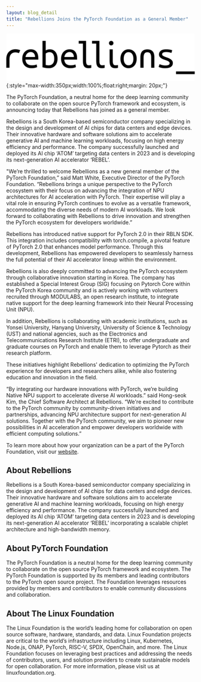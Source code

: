 ```yaml
---
layout: blog_detail
title: "Rebellions Joins the PyTorch Foundation as a General Member"
---
```


![Rebellions logo](/assets/images/rebellions-logo.svg){:style="max-width:350px;width:100%;float:right;margin: 20px;"}

The PyTorch Foundation, a neutral home for the deep learning community to collaborate on the open source PyTorch framework and ecosystem, is announcing today that Rebellions has joined as a general member.

Rebellions is a South Korea-based semiconductor company specializing in the design and development of AI chips for data centers and edge devices. Their innovative hardware and software solutions aim to accelerate generative AI and machine learning workloads, focusing on high energy efficiency and performance. The company successfully launched and deployed its AI chip ‘ATOM’ targeting data centers in 2023 and is developing its next-generation AI accelerator ‘REBEL’.

"We’re thrilled to welcome Rebellions as a new general member of the PyTorch Foundation,” said Matt White, Executive Director of the PyTorch Foundation. “Rebellions brings a unique perspective to the PyTorch ecosystem with their focus on advancing the integration of NPU architectures for AI acceleration with PyTorch. Their expertise will play a vital role in ensuring PyTorch continues to evolve as a versatile framework, accommodating the diverse needs of modern AI workloads. We look forward to collaborating with Rebellions to drive innovation and strengthen the PyTorch ecosystem for developers worldwide.”

Rebellions has introduced native support for PyTorch 2.0 in their RBLN SDK. This integration includes compatibility with torch.compile, a pivotal feature of PyTorch 2.0 that enhances model performance. Through this development, Rebellions has empowered developers to seamlessly harness the full potential of their AI accelerator lineup within the environment.

Rebellions is also deeply committed to advancing the PyTorch ecosystem through collaborative innovation starting in Korea. The company has established a Special Interest Group (SIG) focusing on Pytorch Core within the PyTorch Korea community and is actively working with volunteers recruited through MODULABS, an open research institute, to integrate native support for the deep learning framework into their Neural Processing Unit (NPU).

In addition, Rebellions is collaborating with academic institutions, such as Yonsei University, Hanyang University, University of Science & Technology (UST)  and national agencies, such as the Electronics and Telecommunications Research Institute (ETRI), to offer undergraduate and graduate courses on PyTorch and enable them to leverage Pytorch as their research platform.

These initiatives highlight Rebellions' dedication to optimizing the PyTorch experience for developers and researchers alike, while also fostering education and innovation in the field.

“By integrating our hardware innovations with PyTorch, we’re building Native NPU support to accelerate diverse AI workloads.” said Hong-seok Kim, the Chief Software Architect at Rebellions. “We're excited to contribute to the PyTorch community by community-driven initiatives and partnerships, advancing NPU architecture support for next-generation AI solutions. Together with the PyTorch community, we aim to pioneer new possibilities in AI acceleration and empower developers worldwide with efficient computing solutions.”

To learn more about how your organization can be a part of the PyTorch Foundation, visit our [website](https://pytorch.org/join).

## About Rebellions

Rebellions is a South Korea-based semiconductor company specializing in the design and development of AI chips for data centers and edge devices. Their innovative hardware and software solutions aim to accelerate generative AI and machine learning workloads, focusing on high energy efficiency and performance. The company successfully launched and deployed its AI chip ‘ATOM’ targeting data centers in 2023 and is developing its next-generation AI accelerator ‘REBEL’ incorporating a scalable chiplet architecture and high-bandwidth memory.

## About  PyTorch Foundation

The PyTorch Foundation is a neutral home for the deep learning community to collaborate on the open source PyTorch framework and ecosystem. The PyTorch Foundation is supported by its members and leading contributors to the PyTorch open source project. The Foundation leverages resources provided by members and contributors to enable community discussions and collaboration.

## About The Linux Foundation

The Linux Foundation is the world’s leading home for collaboration on open source software, hardware, standards, and data. Linux Foundation projects are critical to the world’s infrastructure including Linux, Kubernetes, Node.js, ONAP, PyTorch, RISC-V, SPDX, OpenChain, and more. The Linux Foundation focuses on leveraging best practices and addressing the needs of contributors, users, and solution providers to create sustainable models for open collaboration. For more information, please visit us at linuxfoundation.org.